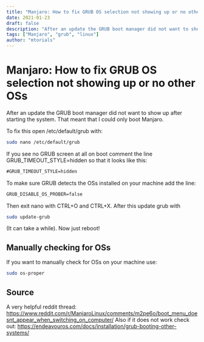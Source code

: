 ```yaml
---
title: "Manjaro: How to fix GRUB OS selection not showing up or no other OSs"
date: 2021-01-23
draft: false
description: "After an update the GRUB boot manager did not want to show up after starting the system. That meant that I could only boot Manjaro. Here is the fix."
tags: ["Manjaro", "grub", "linux"]
author: "mtorials"
---
```


# Manjaro: How to fix GRUB OS selection not showing up or no other OSs

After an update the GRUB boot manager did not want to show up after starting the system. That meant that I could only boot Manjaro.

To fix this open /etc/default/grub with:

```sh
sudo nano /etc/default/grub
```

If you see no GRUB screen at all on boot comment the line GRUB_TIMEOUT_STYLE=hidden so that it looks like this:

```txt
#GRUB_TIMEOUT_STYLE=hidden
```

To make sure GRUB detects the OSs installed on your machine add the line:

```txt
GRUB_DISABLE_OS_PROBER=false
```

Then exit nano with CTRL+O and CTRL+X.
After this update grub with 

```sh
sudo update-grub
```

(It can take a while). Now just reboot!

## Manually checking for OSs

If you want to manually check for OSs on your machine use:

```sh
sudo os-proper
```

## Source

A very helpful reddit thread: https://www.reddit.com/r/ManjaroLinux/comments/m2pe6o/boot_menu_doesnt_appear_when_switching_on_computer/
Also if it does not work check out: https://endeavouros.com/docs/installation/grub-booting-other-systems/

